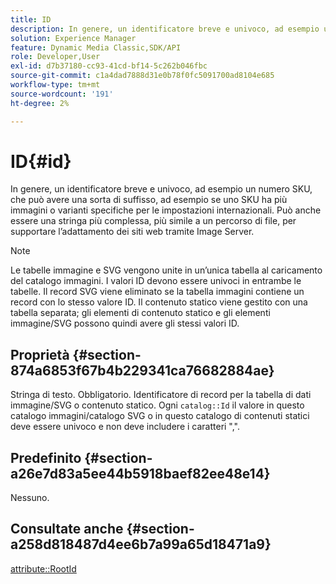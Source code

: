 ```yaml
---
title: ID
description: In genere, un identificatore breve e univoco, ad esempio un numero SKU, che può avere una sorta di suffisso, ad esempio se uno SKU ha più immagini o varianti specifiche per le impostazioni internazionali.
solution: Experience Manager
feature: Dynamic Media Classic,SDK/API
role: Developer,User
exl-id: d7b37180-cc93-41cd-bf14-5c262b046fbc
source-git-commit: c1a4dad7888d31e0b78f0fc5091700ad8104e685
workflow-type: tm+mt
source-wordcount: '191'
ht-degree: 2%

---
```


# ID{#id}

In genere, un identificatore breve e univoco, ad esempio un numero SKU, che può avere una sorta di suffisso, ad esempio se uno SKU ha più immagini o varianti specifiche per le impostazioni internazionali. Può anche essere una stringa più complessa, più simile a un percorso di file, per supportare l’adattamento dei siti web tramite Image Server.

>[!NOTE]
>
>Le tabelle immagine e SVG vengono unite in un’unica tabella al caricamento del catalogo immagini. I valori ID devono essere univoci in entrambe le tabelle. Il record SVG viene eliminato se la tabella immagini contiene un record con lo stesso valore ID. Il contenuto statico viene gestito con una tabella separata; gli elementi di contenuto statico e gli elementi immagine/SVG possono quindi avere gli stessi valori ID.

## Proprietà {#section-874a6853f67b4b229341ca76682884ae}

Stringa di testo. Obbligatorio. Identificatore di record per la tabella di dati immagine/SVG o contenuto statico. Ogni `catalog::Id` il valore in questo catalogo immagini/catalogo SVG o in questo catalogo di contenuti statici deve essere univoco e non deve includere i caratteri &quot;,&quot;.

## Predefinito {#section-a26e7d83a5ee44b5918baef82ee48e14}

Nessuno.

## Consultate anche {#section-a258d818487d4ee6b7a99a65d18471a9}

[attribute::RootId](../../../../../../is-api/image-catalog/image-serving-api-ref/c-image-catalog-reference/c-attributes-reference/r-rootid.md#reference-13653312925e4a08b90f99961d53f546)
